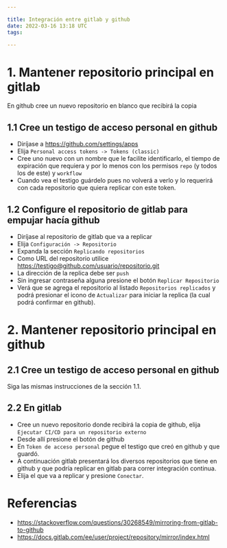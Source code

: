 ```yaml
---

title: Integración entre gitlab y github
date: 2022-03-16 13:18 UTC
tags: 

---
```



# 1. Mantener repositorio principal en gitlab

En github cree un nuevo repositorio en blanco que recibirá la copia

## 1.1 Cree un testigo de acceso personal en github

* Diríjase a <https://github.com/settings/apps>
* Elija `Personal access tokens -> Tokens (classic)`
* Cree uno nuevo con un nombre que le facilite identificarlo, el tiempo
  de expiración que requiera y por lo menos con los permisos `repo` 
  (y todos los de este) y `workflow`
* Cuando vea el testigo guárdelo pues no volverá a verlo y lo requerirá con
  cada repositorio que quiera replicar con este token.

## 1.2 Configure el repositorio de gitlab para empujar hacía github

* Diríjase al repositorio de gitlab que va a replicar
* Elija `Configuración -> Repositorio`
* Expanda la sección `Replicando repositorios`
* Como URL del repositorio utilice
  <https://testigo@github.com/usuario/repositorio.git>
* La dirección de la replica debe ser `push`
* Sin ingresar contraseña alguna presione el botón `Replicar Repositorio`
* Verá que se agrega el repositorio al listado `Repositorios replicados` y podrá
  presionar el icono de `Actualizar` para iniciar la replica (la cual podrá
  confirmar en github).

# 2. Mantener repositorio principal en github

## 2.1 Cree un testigo de acceso personal en github

Siga las mismas instrucciones de la sección 1.1.

## 2.2 En gitlab

* Cree un nuevo repositorio donde recibirá la copia de github, elija 
  `Ejecutar CI/CD para un repositorio externo`
* Desde allí presione el botón de github
* En `Token de acceso personal` pegue el testigo que creó en github y que guardó.
* A continuación gitlab presentará los diversos repositorios que tiene
  en github y que podría replicar en gitlab para correr integración continua.
* Elija el que va a replicar y presione `Conectar`.


# Referencias

* https://stackoverflow.com/questions/30268549/mirroring-from-gitlab-to-github
* https://docs.gitlab.com/ee/user/project/repository/mirror/index.html


